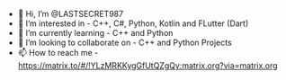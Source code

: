- 👋 Hi, I’m @LASTSECRET987
- 👀 I’m interested in - C++, C#, Python, Kotlin and FLutter (Dart)
- 🌱 I’m currently learning - C++ and Python
- 💞️ I’m looking to collaborate on - C++ and Python Projects
- 📫 How to reach me - https://matrix.to/#/!YLzMRKKygGfUtQZgQy:matrix.org?via=matrix.org

<!---
LASTSECRET987/LASTSECRET987 is a ✨ special ✨ repository because its `README.md` (this file) appears on your GitHub profile.
You can click the Preview link to take a look at your changes.
--->
